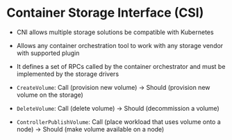 # Container Storage Interface (CSI)

- CNI allows multiple storage solutions be compatible with Kubernetes
- Allows any container orchestration tool to work with any storage vendor with supported plugin
- It defines a set of RPCs called by the container orchestrator and must be implemented by the storage drivers

- `CreateVolume`: Call (provision new volume) -> Should (provision new volume on the storage)
- `DeleteVolume`: Call (delete volume) -> Should (decommission a volume)
- `ControllerPublishVolume`: Call (place workload that uses volume onto a node) -> Should (make volume available on a node)
